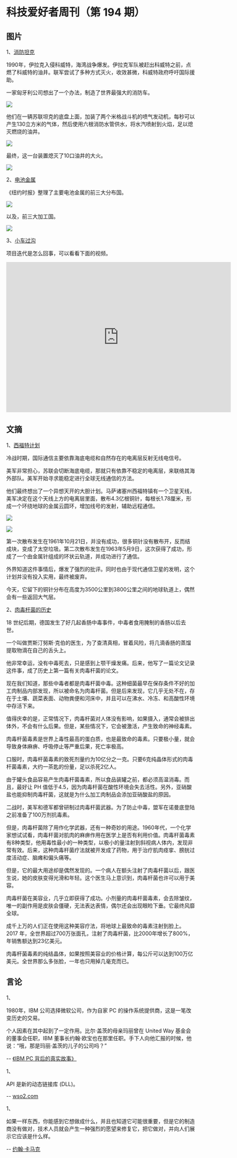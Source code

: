 # 科技爱好者周刊（第 194 期）

## 图片

1、[消防坦克](https://www.thedrive.com/news/43217/this-apocalyptic-tank-fights-giant-fires-with-twin-jet-engines)

1990年，伊拉克入侵科威特，海湾战争爆发。伊拉克军队被赶出科威特之前，点燃了科威特的油井。联军尝试了多种方式灭火，收效甚微，科威特政府呼吁国际援助。

一家匈牙利公司想出了一个办法，制造了世界最强大的消防车。

![](https://cdn.beekka.com/blogimg/asset/202111/bg2021112108.jpg)

他们在一辆苏联坦克的底盘上面，加装了两个米格战斗机的喷气发动机，每秒可以产生130立方米的气体，然后使用六根消防水管供水，将水汽喷射到火焰，足以熄灭燃烧的油井。

![](https://cdn.beekka.com/blogimg/asset/202111/bg2021112111.jpg)

最终，这一台装置熄灭了10口油井的大火。

![](https://cdn.beekka.com/blogimg/asset/202111/bg2021112110.jpg)

2、[电池金属](https://www.nytimes.com/2021/11/20/world/china-congo-cobalt.html)

《纽约时报》整理了主要电池金属的前三大分布国。

![](https://cdn.beekka.com/blogimg/asset/202111/bg2021112115.jpg)

以及，前三大加工国。

![](https://cdn.beekka.com/blogimg/asset/202111/bg2021112116.jpg)

3、[小车过沟](https://twitter.com/changelog/status/1462776810702262277)

项目迭代是怎么回事，可以看看下面的视频。

<iframe frameborder="0" src="https://v.qq.com/txp/iframe/player.html?vid=v3310lxbsoa" allowFullScreen="true" width="600" height="400"></iframe>

## 文摘

1、[西福特计划](https://zh.wikipedia.org/wiki/%E8%A5%BF%E7%A6%8F%E7%89%B9%E8%AE%A1%E5%88%92)

冷战时期，国际通信主要依靠海底电缆和自然存在的电离层反射无线电信号。

美军非常担心，苏联会切断海底电缆，那就只有依靠不稳定的电离层，来联络其海外部队。美军开始寻求能稳定进行全球无线通信的方法。

他们最终想出了一个异想天开的大胆计划。马萨诸塞州西福特镇有一个卫星天线，美军决定在这个天线上方的电离层里面，散布4.3亿根铜针，每根长1.78厘米，形成一个环绕地球的金属云圆环，增加线号的发射，辅助远程通信。

![](https://cdn.beekka.com/blogimg/asset/202111/bg2021112113.jpg)

![](https://cdn.beekka.com/blogimg/asset/202111/bg2021112112.jpg)

第一次散布发生在1961年10月21日，并没有成功，很多铜针没有散布开，反而结成块，变成了太空垃圾。第二次散布发生在1963年5月9日，这次获得了成功，形成了一个由金属针组成的环状云轨道，并成功进行了通信。

外界知道这件事情后，爆发了强烈的批评。同时也由于现代通信卫星的发明，这个计划并没有投入实用，最终被废弃。

今天，它留下的铜针分布在高度为3500公里到3800公里之间的地球轨道上，偶然会有一些返回大气层。

2、[肉毒杆菌的历史](https://www.the-angry-chef.com/blog/the-worlds-deadliest-thing)

18 世纪后期，德国发生了好几起香肠中毒事件，中毒者食用腌制的香肠以后去世。

一个叫做贾斯汀努斯·克伯的医生，为了查清真相，冒着风险，将几滴香肠的蒸馏提取物滴在自己的舌头上。

他非常幸运，没有中毒死去，只是感到上颚干燥发痛。后来，他写了一篇论文记录这件事，成了历史上第一篇有关肉毒杆菌的论文。

现在我们知道，那些中毒者都是肉毒杆菌中毒。这种细菌最早在保存条件不好的加工肉制品内部发现，所以被命名为肉毒杆菌。但是后来发现，它几乎无处不在，存在于土壤、蔬菜表面、动物粪便和河床中，并且可以在沸水、冷冻、和高酸性环境中存活下来。

值得庆幸的是，正常情况下，肉毒杆菌对人体没有影响，如果摄入，通常会被排出体外，不会有什么后果。但是，某些情况下，它会被激活，产生致命的神经毒素。

肉毒杆菌毒素是世界上毒性最高的蛋白质，也是最致命的毒素。只要极小量，就会导致身体麻痹、呼吸停止等严重后果，死亡率极高。

口服时，肉毒杆菌毒素的致死剂量约为10亿分之一克。只要6克纯晶体形式的肉毒杆菌毒素，大约一茶匙的份量，足以杀死2亿人。

由于罐头食品容易产生肉毒杆菌毒素，所以食品装罐之前，都必须高温消毒。而且，最好让 PH 值低于4.5，因为肉毒杆菌在酸性环境会失去活性。另外，亚硝酸盐也能抑制肉毒杆菌，这就是为什么加工肉制品会添加亚硝酸盐的原因。

二战时，美军和德军都曾研制过肉毒杆菌武器。为了防止中毒，盟军在诺曼底登陆之前准备了100万剂抗毒素。

但是，肉毒杆菌除了用作化学武器，还有一种奇妙的用途。1960年代，一个化学家想试试看，肉毒杆菌对肌肉的麻痹作用在医学上是否有利用价值。肉毒杆菌毒素有8种类型，他用毒性最小的一种类型，以极小的量注射到斜视病人体内，发现非常有效。后来，这种肉毒杆菌疗法就被开发成了药物，用于治疗肌肉痉挛、膀胱过度活动症、脑瘫和偏头痛等。

但是，它的最大用途却是偶然发现的。一个病人在额头注射了肉毒杆菌以后，跟医生说，她的皮肤变得光滑和年轻。这个医生马上意识到，肉毒杆菌也许可以用于美容。

肉毒杆菌在美容业，几乎立即获得了成功。小剂量的肉毒杆菌毒素，会去除皱纹，唯一的副作用是皮肤会僵硬，无法表达表情，偶尔还会出现眼睑下垂。它最终风靡全球。

成千上万的人们正在使用这种美容疗法，将地球上最致命的毒素注射到脸上。2017 年，全世界超过700万张面孔，注射了肉毒杆菌，比2000年增长了800%，年销售额达到23亿美元。

肉毒杆菌毒素的纯结晶体，如果按照美容业的价格计算，每公斤可以达到100万亿美元。全世界那么多张脸，一年也只用掉几毫克而已。 

## 言论

1、

1980年，IBM 公司选择微软公司，作为自家 PC 的操作系统提供商，这是一笔改变历史的交易。

个人因素在其中起到了一定作用。比尔·盖茨的母亲玛丽曾在 United Way 基金会的董事会任职，IBM 董事长约翰·欧宝也在那里任职。手下人向他汇报的时候，他说：“哦，那是玛丽·盖茨的儿子的公司吗？” 

-- [《IBM PC 背后的真实故事》](https://www.itpro.com/hardware/361331/the-true-story-behind-the-ibm-personal-computer)

1、

API 是新的动态链接库 (DLL)。

-- [wso2.com](https://wso2.com/choreo/resources/how-to-build-a-production-grade-api-kubernetes-serverless-or-ipaas/)

1、

如果一样东西，你能感到它想做成什么，并且也知道它可能很重要，但是它的制造商没有做对，技术人员就会产生一种强烈的愿望来修复它，把它做对，并向人们展示它应该是什么样。

-- [约翰·卡马克](https://sherief.fyi/post/arkham-quixote/)